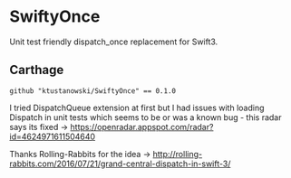 # SwiftyOnce
Unit test friendly dispatch_once replacement for Swift3.

## Carthage
```
github "ktustanowski/SwiftyOnce" == 0.1.0
```
I tried DispatchQueue extension at first but I had issues with loading Dispatch in unit tests which seems to be or was a known bug - this radar says its fixed -> https://openradar.appspot.com/radar?id=4624971611504640

Thanks Rolling-Rabbits for the idea -> http://rolling-rabbits.com/2016/07/21/grand-central-dispatch-in-swift-3/
